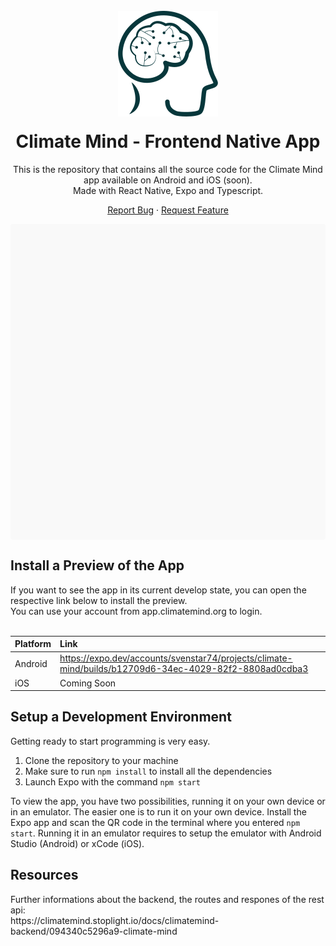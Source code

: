 <!-- HEADER -->
<br />
<div align="center">
  <img src="./assets/cm-logo.png" alt="Logo">

  <h1 align="center" style="margin-top: 20px;">Climate Mind - Frontend Native App</h1>
  
  This is the repository that contains all the source code for the Climate Mind app available on Android and iOS (soon).
  <br />
  Made with React Native, Expo and Typescript.
  
  <a href="https://github.com/ClimateMind/climatemind-frontend/issues">Report Bug</a>
  ·
  <a href="https://github.com/ClimateMind/climatemind-frontend/issues">Request Feature</a>
</div>

<div data-snack-id="@svenstar74/d1df9c" data-snack-platform="web" data-snack-preview="true" data-snack-theme="light" style="overflow:hidden;background:#F9F9F9;border:1px solid var(--color-border);border-radius:4px;height:505px;width:100%"></div>

<h2>Install a Preview of the App</h2>
If you want to see the app in its current develop state, you can open the respective link below to install the preview. <br />You can use your account from app.climatemind.org to login.
<br /><br />

Platform | Link 
 --- | :--- 
 Android | https://expo.dev/accounts/svenstar74/projects/climate-mind/builds/b12709d6-34ec-4029-82f2-8808ad0cdba3 
 iOS | Coming Soon 
 
 <h2>Setup a Development Environment</h2>
 Getting ready to start programming is very easy.
 
 1. Clone the repository to your machine
 2. Make sure to run `npm install` to install all the dependencies
 3. Launch Expo with the command `npm start`
 
 To view the app, you have two possibilities, running it on your own device or in an emulator.
 The easier one is to run it on your own device. Install the Expo app and scan the QR code in the terminal where you entered `npm start`.
 Running it in an emulator requires to setup the emulator with Android Studio (Android) or xCode (iOS).
 
<h2>Resources</h2>
Further informations about the backend, the routes and respones of the rest api: <br />
https://climatemind.stoplight.io/docs/climatemind-backend/094340c5296a9-climate-mind
